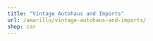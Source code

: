 ```yaml
---
title: "Vintage Autohaus and Imports"
url: /amarillo/vintage-autohaus-and-imports/
shop: car
---
```

